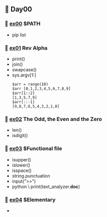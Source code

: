 ## :runner: Day00

### :page_with_curl: [ex00](./ex00) $PATH
- pip list

### :page_with_curl: [ex01](./ex01) Rev Alpha
- print()
- join()
- swapcase()
- sys.argv[1:]
   ```
   $arr = range(10)
   $arr [0,1,2,3,4,5,6,7,8,9]
   $arr[1::2]
   [1,3,5,7,9]
   $arr[::-1] 
   [9,8,7,6,5,4,3,2,1,0]
   ```

### :page_with_curl: [ex02](./ex02) The Odd, the Even and the Zero
- len()
- isdigit()

### :page_with_curl: [ex03](./ex03) $Functional file
- isupper()
- islower()
- isspace()
- string.punctuation
- input(">>")
- python \ print(text_analyzer.__doc__)

### :page_with_curl: [ex04](./ex04) $Elementary
- 
